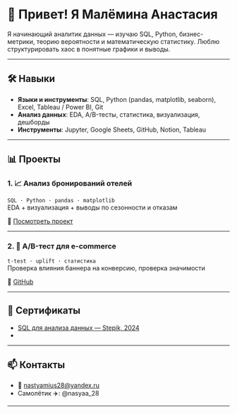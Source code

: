 # 👋 Привет! Я Малёмина Анастасия

Я начинающий аналитик данных — изучаю SQL, Python, бизнес-метрики, теорию вероятности и математическую статистику. Люблю структурировать хаос в понятные графики и выводы. 

---

## 🛠 Навыки

- **Языки и инструменты**: SQL, Python (pandas, matplotlib, seaborn), Excel, Tableau / Power BI, Git
- **Анализ данных**: EDA, A/B-тесты, статистика, визуализация, дешборды
- **Инструменты**: Jupyter, Google Sheets, GitHub, Notion, Tableau

---

## 📊 Проекты

### 1. 📈 Анализ бронирований отелей  
`SQL · Python · pandas · matplotlib`  
EDA + визуализация + выводы по сезонности и отказам

🔗 [Посмотреть проект](ССЫЛКА)

---

### 2. 🧪 A/B-тест для e-commerce  
`t-test · uplift · статистика`  
Проверка влияния баннера на конверсию, проверка значимости

🔗 [GitHub](ССЫЛКА)

---

## 🏅 Сертификаты

- [SQL для анализа данных — Stepik, 2024](https://stepik.org/cert/your-link)
- 

---

## 📫 Контакты

- 📧 nastyamius28@yandex.ru
- Самолётик ✈️: @nasyaa_28

---

